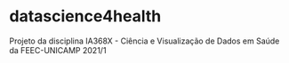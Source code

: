 # datascience4health
Projeto da disciplina IA368X - Ciência e Visualização de Dados em Saúde da FEEC-UNICAMP 2021/1
